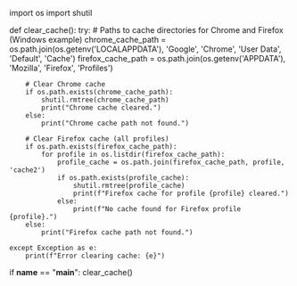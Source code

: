 import os
import shutil

def clear_cache():
    try:
        # Paths to cache directories for Chrome and Firefox (Windows example)
        chrome_cache_path = os.path.join(os.getenv('LOCALAPPDATA'), 'Google', 'Chrome', 'User Data', 'Default', 'Cache')
        firefox_cache_path = os.path.join(os.getenv('APPDATA'), 'Mozilla', 'Firefox', 'Profiles')

        # Clear Chrome cache
        if os.path.exists(chrome_cache_path):
            shutil.rmtree(chrome_cache_path)
            print("Chrome cache cleared.")
        else:
            print("Chrome cache path not found.")

        # Clear Firefox cache (all profiles)
        if os.path.exists(firefox_cache_path):
            for profile in os.listdir(firefox_cache_path):
                profile_cache = os.path.join(firefox_cache_path, profile, 'cache2')
                if os.path.exists(profile_cache):
                    shutil.rmtree(profile_cache)
                    print(f"Firefox cache for profile {profile} cleared.")
                else:
                    print(f"No cache found for Firefox profile {profile}.")
        else:
            print("Firefox cache path not found.")
        
    except Exception as e:
        print(f"Error clearing cache: {e}")

if __name__ == "__main__":
    clear_cache()

